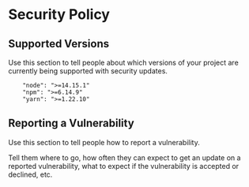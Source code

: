 # Security Policy

## Supported Versions

Use this section to tell people about which versions of your project are
currently being supported with security updates.

```
    "node": ">=14.15.1"
    "npm": ">=6.14.9"
    "yarn": ">=1.22.10"
```

## Reporting a Vulnerability

Use this section to tell people how to report a vulnerability.

Tell them where to go, how often they can expect to get an update on a
reported vulnerability, what to expect if the vulnerability is accepted or
declined, etc.
